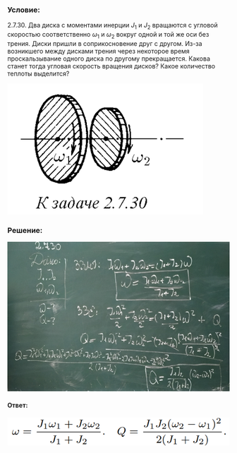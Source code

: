 ###  Условие:

$2.7.30.$ Два диска с моментами инерции $J_1$ и $J_2$ вращаются с угловой скоростью соответственно $\omega_1$ и $\omega_2$ вокруг одной и той же оси без трения. Диски пришли в соприкосновение друг с другом. Из-за возникшего между дисками трения через некоторое время проскальзывание одного диска по другому прекращается. Какова станет тогда угловая скорость вращения дисков? Какое количество теплоты выделится?

![|444x297, 67%](../../img/2.7.30/statement.png)

###  Решение:

![|914x615, 67%](../../img/2.7.30/sol.png)

#### Ответ:

![|646x83, 67%](../../img/2.7.30/ans.png)